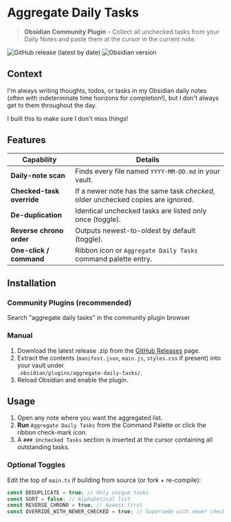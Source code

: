 # Aggregate Daily Tasks

> **Obsidian Community Plugin** – Collect all unchecked tasks from your Daily Notes and paste them at the cursor in the current note.

![GitHub release (latest by date)](https://img.shields.io/github/v/release/patrickspieker/aggregate-daily-tasks)
![Obsidian version](https://img.shields.io/badge/obsidian-1.6.0%2B-purple)

## Context

I'm always writing thoughts, todos, or tasks in my Obsidian daily notes (often with indeterminate time horizons for completion!), but I don't always get to them throughout the day.

I built this to make sure I don't miss things!

## Features

| Capability                | Details                                                                          |
| ------------------------- | -------------------------------------------------------------------------------- |
| ️**Daily-note scan**      | Finds every file named `YYYY-MM-DD.md` in your vault.                            |
| **Checked-task override** | If a newer note has the same task _checked_, older unchecked copies are ignored. |
| **De-duplication**        | Identical unchecked tasks are listed only once (toggle).                         |
| **Reverse chrono order**  | Outputs newest-to-oldest by default (toggle).                                    |
| **One-click / command**   | Ribbon icon or `Aggregate Daily Tasks` command palette entry.                    |

## Installation

### Community Plugins (recommended)

Search "aggregate daily tasks" in the community plugin browser

### Manual

1. Download the latest release .zip from the [GitHub Releases](https://github.com/patrickspieker/aggregate-unchecked-daily-tasks/releases) page.
2. Extract the contents (`manifest.json`, `main.js`, `styles.css` if present) into your vault under  
   `.obsidian/plugins/aggregate-daily-tasks/`.
3. Reload Obsidian and enable the plugin.

## Usage

1. Open any note where you want the aggregated list.
2. **Run** `Aggregate Daily Tasks` from the Command Palette _or_ click the ribbon check-mark icon.
3. A `### Unchecked Tasks` section is inserted at the cursor containing all outstanding tasks.

### Optional Toggles

Edit the top of `main.ts` if building from source (or fork + re-compile):

```ts
const DEDUPLICATE = true; // Only unique tasks
const SORT = false; // Alphabetical list
const REVERSE_CHRONO = true; // Newest first
const OVERRIDE_WITH_NEWER_CHECKED = true; // Supersede with newer checked
```

